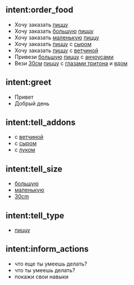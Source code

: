 ## intent:order_food
- Хочу заказать [пиццу](product_type)
- Хочу заказать [большую](product_size) [пиццу](product_type)
- Хочу заказать [маленькую](product_size) [пиццу](product_type)
- Хочу заказать [пиццу](product_type) с [сыром](product_addons)
- Хочу заказать [пиццу](product_type) с [ветчиной](product_addons)
- Привези [большую](product_size) [пиццу](product_type) с [анчоусами](product_addons)
- Вези [30см](product_size) [пиццу](product_type) с [глазами тритона](product_addons) и [ядом](product_addons)

## intent:greet
- Привет
- Добрый день

## intent:tell_addons
- с [ветчиной](product_addons)
- с [сыром](product_addons)
- с [луком](product_addons)

## intent:tell_size
- [большую](product_size)
- [маленькую](product_size)
- [30cm](product_size)

## intent:tell_type
- [пиццу](product_type)

## intent:inform_actions
- что еще ты умеешь делать?
- что ты умеешь делать?
- покажи свои навыки
